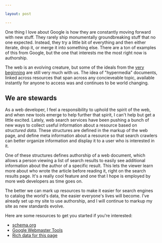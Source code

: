 ```yaml
---

layout: post

---
```


One thing I love about Google is how they are constantly moving forward with new stuff. They rarely ship monumentally groundbreaking stuff that no one expected. Instead, they try a little bit of everything and then either iterate, drop it, or merge it into something else. There are a ton of examples of this from Google, but the one that interests me the most right now is authorship.

The web is an evolving creature, but some of the ideals from the [very beginning](http://info.cern.ch/hypertext/WWW/TheProject.html) are still very much with us. The idea of "hypermedia" documents, linked across resources that span across any concieveable topic, available instantly for anyone to access was and continues to be world changing.

## We are stewards

As a web developer, I feel a responsibility to uphold the spirit of the web, and when new tools emerge to help further that spirit, I can't help but get a little excited. Lately, web search services have been pushing a bunch of new ways to collect useful information about a resource based on *structured data*. These structures are defined in the markup of the web page, and define meta information about a resource so that search crawlers can better organize information and display it to a user who is interested in it.

One of these structures defines authorship of a web document, which allows a person viewing a list of search results to easily see additional information about the author of a specific result. This lets the viewer learn more about who wrote the article before reading it, right on the search results page. It's a really cool feature and one that I hope is employed by more web developers as time goes on.

The better we can mark up resources to make it easier for search engines to catalog the world's data, the easier everyone's lives will become. I've already set up my site to use authorship, and I will continue to markup my site as new standards evolve.

Here are some resources to get you started if you're interested:

* [schema.org](http://schema.org/)
* [Google Webmaster Tools](https://support.google.com/webmasters/answer/1408986?expand=option2)
* [Rich data for this page](http://www.google.com/webmasters/tools/richsnippets?q=http%3A%2F%2Ftroy.im%2F2013%2F09%2F11%2Fauthorship%2F)